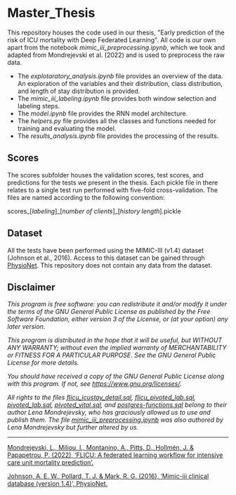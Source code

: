 # Master_Thesis

This repository houses the code used in our thesis, "Early prediction of the risk of ICU mortality with Deep Federated Learning". All code is our own apart from the notebook *mimic_iii_preprocessing.ipynb*, which we took and adapted from Mondrejevski et al. (2022) and is used to preprocess the raw data.

- The *explotaratory_analysis.ipynb* file provides an overview of the data. An exploration of the variables and their distribution, class distribution, and length of stay distribution is provided.
- The *mimic_iii_labeling.ipynb* file provides both window selection and labeling steps.
- The *model.ipynb* file provides the RNN model architecture.
- The *helpers.py* file provides all the classes and functions needed for training and evaluating the model.
- The *results_analysis.ipynb* file provides the processing of the results.

## Scores

The scores subfolder houses the validation scores, test scores, and predictions for the tests we present in the thesis. Each pickle file in there relates to a single test run performed with five-fold cross-validation. The files are named according to the following convention:

  scores\_[*labeling*]\_[*number of clients*]\_[*history length*].pickle

## Dataset

All the tests have been performed using the MIMIC-III (v1.4) dataset (Johnson et al., 2016). Access to this dataset can be gained through [PhysioNet](https://physionet.org/content/mimiciii/1.4/). This repository does not contain any data from the dataset.

## Disclaimer

*This program is free software: you can redistribute it and/or modify
it under the terms of the GNU General Public License as published by
the Free Software Foundation, either version 3 of the License, or
(at your option) any later version.*

*This program is distributed in the hope that it will be useful,
but WITHOUT ANY WARRANTY; without even the implied warranty of
MERCHANTABILITY or FITNESS FOR A PARTICULAR PURPOSE.  See the
GNU General Public License for more details.*

*You should have received a copy of the GNU General Public License
along with this program.  If not, see <https://www.gnu.org/licenses/>.*

*All rights to the files *[flicu_icustay_detail.sql](https://github.com/nurialla2/Early_ICU_mortality_prediction_with_deep_FL/blob/main/flicu_icustay_detail.sql)*, *[flicu_pivoted_lab.sql](https://github.com/nurialla2/Early_ICU_mortality_prediction_with_deep_FL/blob/main/flicu_pivoted_lab.sql)*, *[pivoted_lab.sql](https://github.com/nurialla2/Early_ICU_mortality_prediction_with_deep_FL/blob/main/pivoted_lab.sql)*, *[pivoted_vital.sql](https://github.com/nurialla2/Early_ICU_mortality_prediction_with_deep_FL/blob/main/flicu_pivoted_vital.sql)*, and *[postgres-functions.sql](https://github.com/nurialla2/Early_ICU_mortality_prediction_with_deep_FL/blob/main/postgres-functions.sql)* belong to their author Lena Mondrejevsky, who has graciously allowed us to use and publish them. The file *[mimic_iii_preprocessing.ipynb](https://github.com/nurialla2/Early_ICU_mortality_prediction_with_deep_FL/blob/main/mimic_iii_preprocessing.ipynb)* was also authored by Lena Mondrejevsky but further altered by us.*

_____________________________________________________________________________________________
[Mondrejevski, L., Miliou, I., Montanino, A., Pitts, D., Hollmén, J. & Papapetrou, P. (2022),
‘FLICU: A federated learning workflow for intensive care unit mortality prediction’.](https://arxiv.org/abs/2205.15104 "FLICU: A federated learning workflow for intensive care unit mortality prediction")

[Johnson, A. E. W., Pollard, T. J. & Mark, R. G. (2016), ‘Mimic-iii clinical database (version 1.4)’,
PhysioNet.](https://doi.org/10.13026/C2XW26 "Mimic-iii clinical database (version 1.4)")
